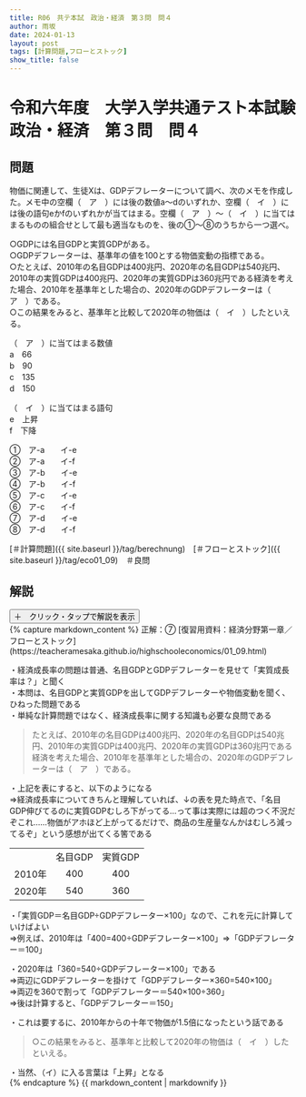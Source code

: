```yaml
---
title: R06　共テ本試　政治・経済　第３問　問４
author: 雨坂
date: 2024-01-13
layout: post
tags: [計算問題,フローとストック]
show_title: false
---
```

  
# 令和六年度　大学入学共通テスト本試験　政治・経済　第３問　問４  

## 問題  
物価に関連して、生徒Xは、GDPデフレーターについて調べ、次のメモを作成した。メモ中の空欄（　ア　）には後の数値a〜dのいずれか、空欄（　イ　）には後の語句eかfのいずれかが当てはまる。空欄（　ア　）〜（　イ　）に当てはまるものの組合せとして最も適当なものを、後の①〜⑧のうちから一つ選べ。  
  
○GDPには名目GDPと実質GDPがある。  
○GDPデフレーターは、基準年の値を100とする物価変動の指標である。  
○たとえば、2010年の名目GDPは400兆円、2020年の名目GDPは540兆円、2010年の実質GDPは400兆円、2020年の実質GDPは360兆円である経済を考えた場合、2010年を基準年とした場合の、2020年のGDPデフレーターは（　ア　）である。  
○この結果をみると、基準年と比較して2020年の物価は（　イ　）したといえる。  
  
（　ア　）に当てはまる数値  
a　66  
b　90  
c　135  
d　150  
  
（　イ　）に当てはまる語句  
e　上昇  
f　下降  
  
①　ア-a　　イ-e  
②　ア-a　　イ-f  
③　ア-b　　イ-e  
④　ア-b　　イ-f  
⑤　ア-c　　イ-e  
⑥　ア-c　　イ-f  
⑦　ア-d　　イ-e  
⑧　ア-d　　イ-f  
  
  
[＃計算問題]({{ site.baseurl }}/tag/berechnung)　[＃フローとストック]({{ site.baseurl }}/tag/eco01_09)　＃良問  
  
  
  
## 解説  
<div class="collapsible">
  <button class="collapsible-button">＋　クリック・タップで解説を表示</button>
  <div class="collapsible-content">
    {% capture markdown_content %}
正解：⑦  
[復習用資料：経済分野第一章／フローとストック](https://teacheramesaka.github.io/highschooleconomics/01_09.html)  
  
・経済成長率の問題は普通、名目GDPとGDPデフレーターを見せて「実質成長率は？」と聞く  
・本問は、名目GDPと実質GDPを出してGDPデフレーターや物価変動を聞く、ひねった問題である  
・単純な計算問題ではなく、経済成長率に関する知識も必要な良問である  
  
>たとえば、2010年の名目GDPは400兆円、2020年の名目GDPは540兆円、2010年の実質GDPは400兆円、2020年の実質GDPは360兆円である経済を考えた場合、2010年を基準年とした場合の、2020年のGDPデフレーターは（　ア　）である。  
  
・上記を表にすると、以下のようになる  
⇒経済成長率についてきちんと理解していれば、↓の表を見た時点で、「名目GDP伸びてるのに実質GDPむしろ下がってる…って事は実際には超のつく不況だぞこれ……物価がアホほど上がってるだけで、商品の生産量なんかはむしろ減ってるぞ」という感想が出てくる筈である  
  
||||
|:----:|:----:|:----:|
||名目GDP|実質GDP|  
|2010年|400|400|  
|2020年|540|360|  
  
・「実質GDP＝名目GDP÷GDPデフレーター×100」なので、これを元に計算していけばよい  
⇒例えば、2010年は「400=400÷GDPデフレーター×100」⇒「GDPデフレーター＝100」  
  
・2020年は「360=540÷GDPデフレーター×100」である  
⇒両辺にGDPデフレーターを掛けて「GDPデフレーター×360=540×100」  
⇒両辺を360で割って「GDPデフレーター＝540×100÷360」  
⇒後は計算すると、「GDPデフレーター＝150」  
  
・これは要するに、2010年からの十年で物価が1.5倍になったという話である  
  
>○この結果をみると、基準年と比較して2020年の物価は（　イ　）したといえる。  
  
・当然、（イ）に入る言葉は「上昇」となる  
    {% endcapture %}
    {{ markdown_content | markdownify }}
  </div>
</div>
